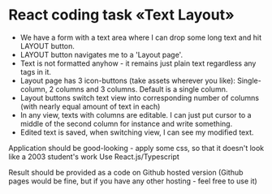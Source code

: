 # React coding task «Text Layout»

* We have a form with a text area where I can drop some long text and hit LAYOUT button.
* LAYOUT button navigates me to a 'Layout page'. 
* Text is not formatted anyhow - it remains just plain text regardless any tags in it.
* Layout page has 3 icon-buttons (take assets wherever you like): Single-column, 2 columns and 3 columns. Default is a single column.
* Layout buttons switch text view into corresponding number of columns (with nearly equal amount of text in each)
* In any view, texts with columns are editable. I can just put cursor to a middle of the second column for instance and write something.
* Edited text is saved, when switching view, I can see my modified text.

Application should be good-looking - apply some css, so that it doesn't look like a 2003 student's work
Use React.js/Typescript

Result should be provided as a code on Github   hosted version (Github pages would be fine, but if you have any other hosting - feel free to use it)
